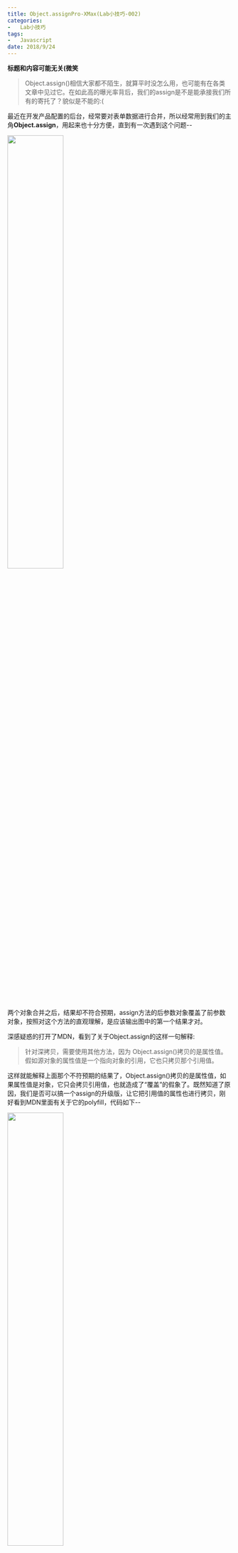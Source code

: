 ```yaml
---
title: Object.assignPro-XMax(Lab小技巧-002)
categories:
-   Lab小技巧
tags:
-   Javascript
date: 2018/9/24
---
```


**标题和内容可能无关(微笑**

>   Object.assign()相信大家都不陌生，就算平时没怎么用，也可能有在各类文章中见过它。在如此高的曝光率背后，我们的assign是不是能承接我们所有的寄托了？貌似是不能的:(

最近在开发产品配置的后台，经常要对表单数据进行合并，所以经常用到我们的主角**Object.assign**，用起来也十分方便，直到有一次遇到这个问题--

<img src="https://blog-1252307419.cos.ap-beijing.myqcloud.com/cool/cool--002-1.png" width="50%"/>

两个对象合并之后，结果却不符合预期，assign方法的后参数对象覆盖了前参数对象，按照对这个方法的直观理解，是应该输出图中的第一个结果才对。

深感疑惑的打开了MDN，看到了关于Object.assign的这样一句解释:

>   针对深拷贝，需要使用其他方法，因为 Object.assign()拷贝的是属性值。假如源对象的属性值是一个指向对象的引用，它也只拷贝那个引用值。

这样就能解释上面那个不符预期的结果了，Object.assign()拷贝的是属性值，如果属性值是对象，它只会拷贝引用值，也就造成了“覆盖”的假象了。既然知道了原因，我们是否可以搞一个assign的升级版，让它把引用值的属性也进行拷贝，刚好看到MDN里面有关于它的polyfill，代码如下--

<img src="https://blog-1252307419.cos.ap-beijing.myqcloud.com/cool/cool--002-2.png" width="50%"/>

不难发现，assign的核心就是枚举对象的键值进行比对，然后得出拷贝的结果，那么我们的改造重心应该也是循环的这块内容。几经折腾，写了个assignPro方法--

<img src="https://blog-1252307419.cos.ap-beijing.myqcloud.com/cool/cool--002-3.png" width="50%"/>

在新的方法中，将之前循环赋值的地方换成了一个新的方法**handleR**，在里面将会对传入的对象进行递归解构赋值，检测到传入的键值是非数组对象，则将其作为参数再传入handleR方法中，直到遍历完所有的对象。

<img src="https://blog-1252307419.cos.ap-beijing.myqcloud.com/cool/cool--002-4.png" width="50%"/>

最终使用assignPro可以使拷贝结果达到预期~**请注意，这个玩意并没有在生产中运用，大家抱着看看的心态就好了**，当然如果能够继续完善，比如对数组的处理...最后应该还是可以投入生产使用的。

最后顺带的讲一下拷贝吧，assign可以看做单层的深拷贝，如果真的想深拷贝某个对象，最方便的方法就是**用JSON.stringify把对象转成字符串，再用JSON.parse把字符串转成新的对象**。大家有兴趣的话可以试试看~

这次的小技巧到这就结束啦，大家遇到assign结果不符合预期的时候也不用慌，因为这是正常操作:)

<img src="https://blog-1252307419.cos.ap-beijing.myqcloud.com/end.png" width=50% />
